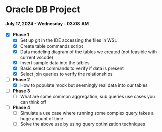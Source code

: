 # Oracle DB Project

#### July 17, 2024 - Wednesday - 03:08 AM

- [x] **Phase 1**
  - [x] Set up git in the IDE accessing the files in WSL
  - [x] Create table commands script
  - [x] Data modeling diagram of the tables we created (not feasible with current vscode)
  - [x] Insert sample data into the tables
  - [x] Basic select commands to verify if data is present
  - [x] Select join queries to verify the relationships

- [ ] **Phase 2**
  - [x] How to populate mock but seemingly real data into our tables

- [ ] **Phase 3**
  - [ ] What are some common aggregation, sub queries use cases you can think off

- [ ] **Phase 4**
  - [ ] Simulate a use case where running some complex query takes a huge amount of time
  - [ ] Solve the above use by using query optimization techniques